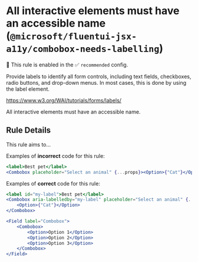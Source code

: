 # All interactive elements must have an accessible name (`@microsoft/fluentui-jsx-a11y/combobox-needs-labelling`)

💼 This rule is enabled in the ✅ `recommended` config.

<!-- end auto-generated rule header -->

Provide labels to identify all form controls, including text fields, checkboxes, radio buttons, and drop-down menus. In most cases, this is done by using the label element.

<https://www.w3.org/WAI/tutorials/forms/labels/>

All interactive elements must have an accessible name.

## Rule Details

This rule aims to...

Examples of **incorrect** code for this rule:

```jsx
<label>Best pet</label>
<Combobox placeholder="Select an animal" {...props}><Option>{"Cat"}</Option></Combobox>
```

Examples of **correct** code for this rule:

```jsx
<label id="my-label">Best pet</label>
<Combobox aria-labelledby="my-label" placeholder="Select an animal" {...props}>
    <Option>{"Cat"}</Option>
</Combobox>
```

```jsx
<Field label="Combobox">
    <Combobox>
        <Option>Option 1</Option>
        <Option>Option 2</Option>
        <Option>Option 3</Option>
    </Combobox>
</Field>
```
